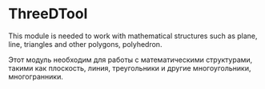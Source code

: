 # ThreeDTool


This module is needed to work with mathematical structures such as plane, line, 
triangles and other polygons, polyhedron.

Этот модуль необходим для работы с математическими структурами, такими как плоскость, линия, 
треугольники и другие многоугольники, многогранники.


